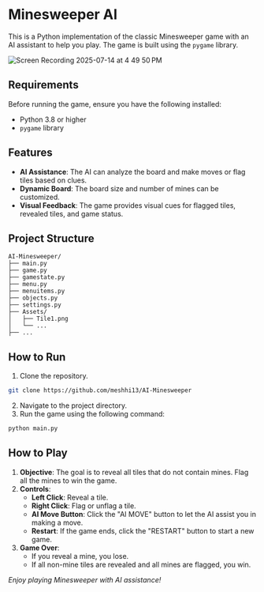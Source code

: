
# Minesweeper AI

This is a Python implementation of the classic Minesweeper game with an AI assistant to help you play. The game is built using the `pygame` library.

![Screen Recording 2025-07-14 at 4 49 50 PM](https://github.com/user-attachments/assets/b33d3f40-c946-47fb-a8aa-1e1cf10f036a)

## Requirements

Before running the game, ensure you have the following installed:

- Python 3.8 or higher
- `pygame` library

## Features

- **AI Assistance**: The AI can analyze the board and make moves or flag tiles based on clues.
- **Dynamic Board**: The board size and number of mines can be customized.
- **Visual Feedback**: The game provides visual cues for flagged tiles, revealed tiles, and game status.

## Project Structure
```
AI-Minesweeper/
├── main.py
├── game.py
├── gamestate.py
├── menu.py
├── menuitems.py
├── objects.py
├── settings.py
├── Assets/
│   ├── Tile1.png
│   └── ...
├── ...
```

## How to Run

1. Clone the repository.
```sh
git clone https://github.com/meshhi13/AI-Minesweeper
```
2. Navigate to the project directory.
3. Run the game using the following command:
```bash
python main.py
```

## How to Play

1. **Objective**: The goal is to reveal all tiles that do not contain mines. Flag all the mines to win the game.
2. **Controls**:
   - **Left Click**: Reveal a tile.
   - **Right Click**: Flag or unflag a tile.
   - **AI Move Button**: Click the "AI MOVE" button to let the AI assist you in making a move.
   - **Restart**: If the game ends, click the "RESTART" button to start a new game.
3. **Game Over**:
   - If you reveal a mine, you lose.
   - If all non-mine tiles are revealed and all mines are flagged, you win.

*Enjoy playing Minesweeper with AI assistance!*
